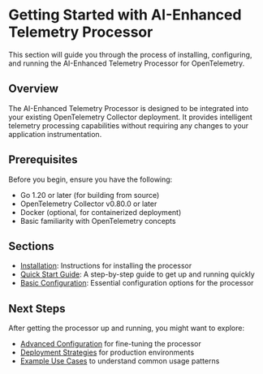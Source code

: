 # Getting Started with AI-Enhanced Telemetry Processor

This section will guide you through the process of installing, configuring, and running the AI-Enhanced Telemetry Processor for OpenTelemetry.

## Overview

The AI-Enhanced Telemetry Processor is designed to be integrated into your existing OpenTelemetry Collector deployment. It provides intelligent telemetry processing capabilities without requiring any changes to your application instrumentation.

## Prerequisites

Before you begin, ensure you have the following:

- Go 1.20 or later (for building from source)
- OpenTelemetry Collector v0.80.0 or later
- Docker (optional, for containerized deployment)
- Basic familiarity with OpenTelemetry concepts

## Sections

- [Installation](./installation.md): Instructions for installing the processor
- [Quick Start Guide](./quick-start.md): A step-by-step guide to get up and running quickly
- [Basic Configuration](./basic-configuration.md): Essential configuration options for the processor

## Next Steps

After getting the processor up and running, you might want to explore:

- [Advanced Configuration](../configuration/index.md) for fine-tuning the processor
- [Deployment Strategies](../deployment/index.md) for production environments
- [Example Use Cases](../examples/index.md) to understand common usage patterns